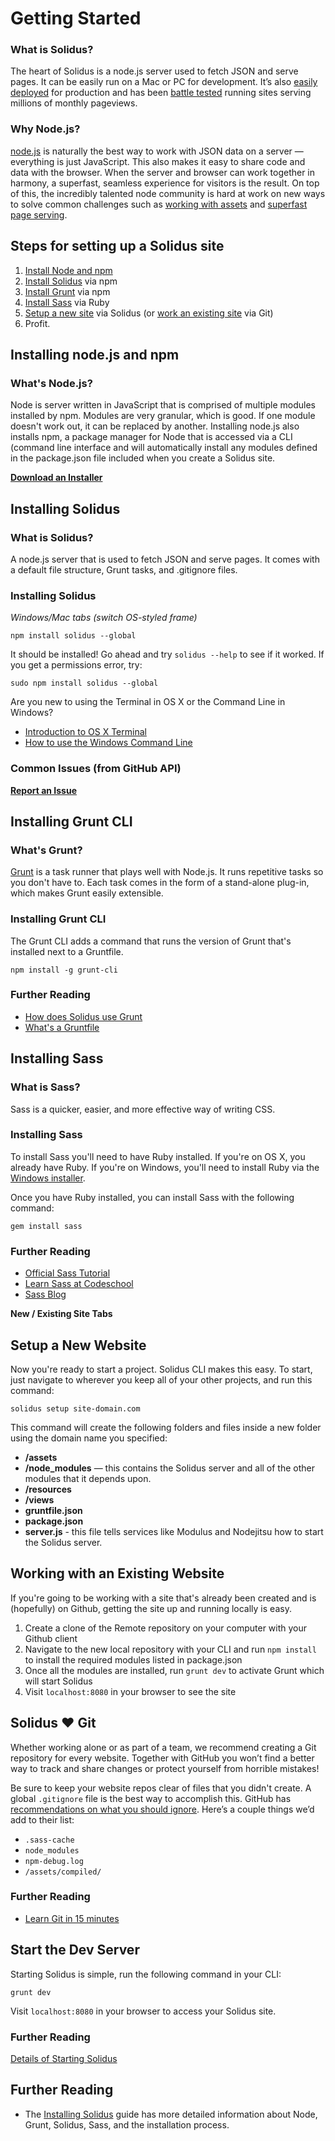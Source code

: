 # Getting Started

### What is Solidus?

The heart of Solidus is a node.js server used to fetch JSON and serve pages. It can be easily run on a Mac or PC for development. It’s also [easily deployed](#) for production and has been [battle tested](http://sparkart.com) running sites serving millions of monthly pageviews.

### Why Node.js?

[node.js](http://nodejs.org) is naturally the best way to work with JSON data on a server — everything is just JavaScript. This also makes it easy to share code and data with the browser. When the server and browser can work together in harmony, a superfast, seamless experience for visitors is the result. On top of this, the incredibly talented node community is hard at work on new ways to solve common challenges such as [working with assets](http://gruntjs.org) and [superfast page serving](http://expressjs.org).


Steps for setting up a Solidus site
-------------------------------------------------------------------------------------------

1. [Install Node and npm](#node)
1. [Install Solidus](#solidus) via npm
1. [Install Grunt](#grunt) via npm
1. [Install Sass](#sass) via Ruby
1. [Setup a new site](#setup) via Solidus (or [work an existing site](#existing) via Git)
1. Profit.


Installing node.js and npm
-------------------------------------------------------------------------------------------

### What's Node.js?

Node is server written in JavaScript that is comprised of multiple modules installed by npm. Modules are very granular, which is good. If one module doesn't work out, it can be replaced by another. Installing node.js also installs npm, a package manager for Node that is accessed via a CLI (command line interface and will automatically install any modules defined in the package.json file included when you create a Solidus site.

**[Download an Installer](http://nodejs.org/download)**


Installing Solidus
-------------------------------------------------------------------------------------------

### What is Solidus?

A node.js server that is used to fetch JSON and serve pages. It comes with a default file structure, Grunt tasks, and .gitignore files.

### Installing Solidus

_Windows/Mac tabs (switch OS-styled frame)_

```
npm install solidus --global
```

It should be installed! Go ahead and try `solidus --help` to see if it worked. If you get a permissions error, try:

```
sudo npm install solidus --global
```

Are you new to using the Terminal in OS X or the Command Line in Windows?
* [Introduction to OS X Terminal](http://blog.teamtreehouse.com/introduction-to-the-mac-os-x-command-line)
* [How to use the Windows Command Line](http://www.computerhope.com/issues/chusedos.htm)

### Common Issues (from GitHub API)

**[Report an Issue](http://github.com/sparkartgroupinc/solidus/issues/new)**


Installing Grunt CLI
-------------------------------------------------------------------------------------------

### What's Grunt?

[Grunt](http://gruntjs.com/) is a task runner that plays well with Node.js. It runs repetitive tasks so you don't have to. Each task comes in the form of a stand-alone plug-in, which makes Grunt easily extensible.

### Installing Grunt CLI

The Grunt CLI adds a command that runs the version of Grunt that's installed next to a Gruntfile.

```
npm install -g grunt-cli
```

### Further Reading
* [How does Solidus use Grunt](/installing-solidus#grunt)
* [What's a Gruntfile](#)


Installing Sass
-------------------------------------------------------------------------------------------

### What is Sass?

Sass is a quicker, easier, and more effective way of writing CSS.

### Installing Sass

To install Sass you'll need to have Ruby installed. If you're on OS X, you already have Ruby. If you're on Windows, you'll need to install Ruby via the [Windows installer](http://rubyinstaller.org/downloads/).

Once you have Ruby installed, you can install Sass with the following command:

```
gem install sass
```

### Further Reading
* [Official Sass Tutorial](http://sass-lang.com/tutorial.html)
* [Learn Sass at Codeschool](http://www.codeschool.com/courses/assembling-sass)
* [Sass Blog](http://thesassway.com/)



**New / Existing Site Tabs**

Setup a New Website
-------------------------------------------------------------------------------------------

Now you're ready to start a project. Solidus CLI makes this easy. To start, just navigate to wherever you keep all of your other projects, and run this command:

```
solidus setup site-domain.com
```

This command will create the following folders and files inside a new folder using the domain name you specified:

 - **/assets**
 - **/node_modules** — this contains the Solidus server and all of the other modules that it depends upon.
 - **/resources**
 - **/views**
 - **gruntfile.json**
 - **package.json**
 - **server.js** - this file tells services like Modulus and Nodejitsu how to start the Solidus server.


Working with an Existing Website
-------------------------------------------------------------------------------------------

If you're going to be working with a site that's already been created and is (hopefully) on Github, getting the site up and running locally is easy.

1. Create a clone of the Remote repository on your computer with your Github client
1. Navigate to the new local repository with your CLI and run `npm install` to install the required modules listed in package.json
1. Once all the modules are installed, run `grunt dev` to activate Grunt which will start Solidus
1. Visit `localhost:8080` in your browser to see the site


Solidus ♥ Git
-------------------------------------------------------------------------------------------

Whether working alone or as part of a team, we recommend creating a Git repository for every website. Together with GitHub you won’t find a better way to track and share changes or protect yourself from horrible mistakes!

Be sure to keep your website repos clear of files that you didn't create. A global `.gitignore` file is the best way to accomplish this. GitHub has [recommendations on what you should ignore](https://help.github.com/articles/ignoring-files#global-gitignore). Here’s a couple things we’d add to their list:

- `.sass-cache`
- `node_modules`
- `npm-debug.log`
- `/assets/compiled/`

### Further Reading
* [Learn Git in 15 minutes](http://try.github.io/levels/1/challenges/1)


Start the Dev Server
-------------------------------------------------------------------------------------------

Starting Solidus is simple, run the following command in your CLI:

```
grunt dev
```

Visit `localhost:8080` in your browser to access your Solidus site.

### Further Reading
[Details of Starting Solidus](/installing-solidus#start)


Further Reading
-------------------------------------------------------------------------------------------

* The [Installing Solidus](/installing-solidus) guide has more detailed information about Node, Grunt, Solidus, Sass, and the installation process.


